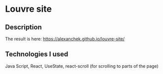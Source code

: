 # Louvre site

## Description

The result is here: https://alexanchek.github.io/louvre-site/

## Technologies I used

Java Script, React, UseState, react-scroll (for scrolling to parts of the page)

